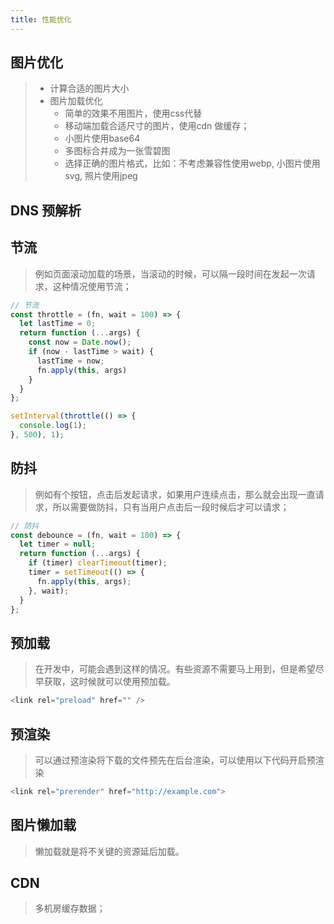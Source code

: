 ```yaml
---
title: 性能优化
---
```


## 图片优化
> - 计算合适的图片大小
> - 图片加载优化
>   - 简单的效果不用图片，使用css代替
>   - 移动端加载合适尺寸的图片，使用cdn 做缓存；
>   - 小图片使用base64
>   - 多图标合并成为一张雪碧图
>   - 选择正确的图片格式，比如：不考虑兼容性使用webp, 小图片使用svg, 照片使用jpeg

## DNS 预解析

## 节流
> 例如页面滚动加载的场景，当滚动的时候，可以隔一段时间在发起一次请求，这种情况使用节流；
```javascript
// 节流
const throttle = (fn, wait = 100) => {
  let lastTime = 0;
  return function (...args) {
    const now = Date.now();
    if (now - lastTime > wait) {
      lastTime = now;
      fn.apply(this, args)
    }
  }
};

setInterval(throttle(() => {
  console.log(1);
}, 500), 1);
```

## 防抖
> 例如有个按钮，点击后发起请求，如果用户连续点击，那么就会出现一直请求，所以需要做防抖，只有当用户点击后一段时候后才可以请求；
>
```javascript
// 防抖
const debounce = (fn, wait = 100) => {
  let timer = null;
  return function (...args) {
    if (timer) clearTimeout(timer);
    timer = setTimeout(() => {
      fn.apply(this, args);
    }, wait);
  }
};
```

## 预加载
> 在开发中，可能会遇到这样的情况。有些资源不需要马上用到，但是希望尽早获取，这时候就可以使用预加载。
```javascript
<link rel="preload" href="" />
```
## 预渲染
> 可以通过预渲染将下载的文件预先在后台渲染，可以使用以下代码开启预渲染
```javascript
<link rel="prerender" href="http://example.com"> 
```
## 图片懒加载
> 懒加载就是将不关键的资源延后加载。

## CDN
> 多机房缓存数据；
